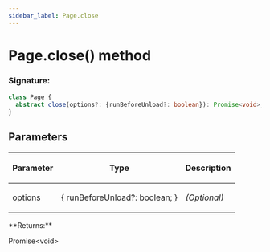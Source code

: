 ```yaml
---
sidebar_label: Page.close
---
```


# Page.close() method

### Signature:

```typescript
class Page {
  abstract close(options?: {runBeforeUnload?: boolean}): Promise<void>;
}
```

## Parameters

<table><thead><tr><th>

Parameter

</th><th>

Type

</th><th>

Description

</th></tr></thead>
<tbody><tr><td>

options

</td><td>

&#123; runBeforeUnload?: boolean; &#125;

</td><td>

_(Optional)_

</td></tr>
</tbody></table>
**Returns:**

Promise&lt;void&gt;

